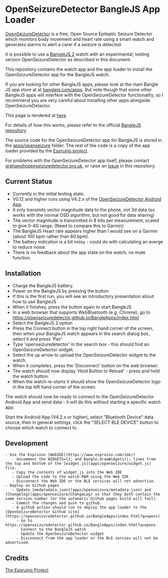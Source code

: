 OpenSeizureDetector BangleJS App Loader
=======================================

[OpenSeizureDetector](https://openseizuredetector.org.uk) is a free, Open Source Epileptic Seizure Detector
which monitors body movement and heart rate using a smart watch and generates alarms to alert a carer if a seizure is detected.

It is possible to use a [BanjgleJS 2](https://banglejs.com/) watch with an experimental, testing version OpenSeizureDetector as described in this document.

This repository contains the watch app and the app loader to install the OpenSeizureDetector app for the BangleJS watch.   

If you are looking for other BangleJS apps, please look at the main Bangle JS app store at at [banglejs.com/apps](https://banglejs.com/apps).  But note though that some other BangleJS apps will interfere with the OpenSeizureDetector functionality, so I recommend you are very careful about installing other apps alongside OpenSeizureDetector.

This page is rendered at [here](https://openseizuredetector.github.io/BangleApps/index.html)

For details of how this works, please refer to the official [BangleJS repository](https://github.com/espruino/BangleApps)

The source code for the OpenSeizureDetector app for BangleJS is stored in the [apps/openseizure](apps/openseizure) folder.    The rest of the code is a copy of the app loader provided by the [Espruino project](https://github.com/espruino/BangleApps).

For problems with the OpenSeizureDetector app itself, please contact graham@openseizuredetector.org.uk, or raise an [issue](https://github.com/OpenSeizureDetector/BangleApps/issues) in this repository.

Current Status
--------------

  - Currently in the initial testing state.   
  - V0.12 and higher runs using V4.2.x of the [OpenSeizureDetector Android App](https://github.com/OpenSeizureDetector/Android_Pebble_SD/tree/V4.2.x).
  - It only transmits vector magnitude data to the phone, not 3d data (so works with the normal OSD algorithm, but not good for data sharing)
  - The vector magnitude is transmitted in 8 bits per measurement, scaled to give 0-4G range.   (Need to compare this to Garmin)
  - The BangleJS Heart rate appears higher than I would see on a Garmin (about 100 bpm rather than 60 bpm).
  - The battery indication is a bit noisy - could do with calculating an averge to reduce noise.
  - There is no feedback about the app state on the watch, no mute function.


Installation
------------

  - Charge the BangleJS battery.
  - Power on the BangleJS by pressing the button
  - If this is the first run, you will see an introductory presentation about how to use BangleJS
  - When it finishes, press the button again to start BangleJS
  - In a web browser that supports WebBluetooth (e.g. Chrome), go to https://openseizuredetector.github.io/BangleApps/index.html
  - Select the BangleJS 2 option
  - Press the Connect button in the top right hand corner of the screen, then when your BangleJS watch appears in the search dialog box, select it and press 'Pair'
  - Type 'openseizuredetector' in the search box - this should find an OpenSeizureDetector widget.
  - Select the up arrow to upload the OpenSeizureDetector widget to the watch.
  - When it completes, press the 'Disconnect' button on the web browser.
  - The watch should now display 'Hold Button to Reload' - press and hold the watch button.
  - When the watch re-starts it should show the OpenSeizureDetector logo in the top left hand corner of the screen.

  The watch should now be ready to connect to the OpenSeizureDetector Android App and send data - it will do this without starting a specific watch app.

  Start the Android App (V4.2.x or higher), select "Bluetooth Device" data source, then in general settings, click the "SELECT BLE DEVICE" button to choose which watch to connect to .


  Development
  -----------
    - Use the Espruino [WebIDE](https://www.espruino.com/ide/)
       - Uncomment the WIDGETS={}; and Bangle.drawWidgets(); lines from the top and bottom of the [widget.js](apps/openseizure/widget.js) file.
       - Copy the contents of widget.js into the Web IDE
       - Upload the code to the watch RAM using the Web IDE
       - Disconnect the Web IDE or the BLE services will not advertise.
    - Deploy on Github pages
       - Update [medatadata.json](apps/openseizure/metadata.json) and [Changelog](apps/openseizure/ChangeLog) so that they both contain the same version number (or the automatic Github pages build will fail).
       - Commit the changes and push to github.
       - A github action should run to deploy the app loader to the [OpenSeizureDetector Github site](https://openseizuredetector.github.io/BangleApps/index.html?q=opens)
         - Go to https://openseizuredetector.github.io/BangleApps/index.html?q=opens
         - Connect to the BangleJS watch
         - Update the OpenSeizureDetector widget
         - Disconnect from the app loader or the BLE servies will not be advertised.


## Credits
 [The Espruino Project](https://github.com/espruino/) 

